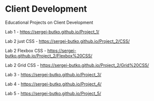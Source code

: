 # Client Development
Educational Projects on Client Development

Lab 1 - https://sergei-butko.github.io/Project_1/

Lab 2 just CSS - https://sergei-butko.github.io/Project_2/CSS/

Lab 2 Flexbox CSS - https://sergei-butko.github.io/Project_2/Flexbox%20CSS/

Lab 2 Grid CSS - https://sergei-butko.github.io/Project_2/Grid%20CSS/

Lab 3 - https://sergei-butko.github.io/Project_3/

Lab 4 - https://sergei-butko.github.io/Project_4/

Lab 5 - https://sergei-butko.github.io/Project_5/
